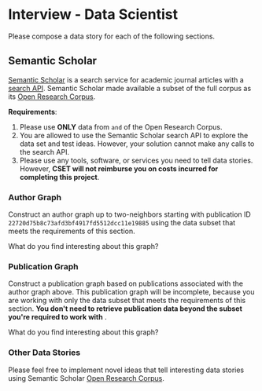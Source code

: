 # Interview - Data Scientist

Please compose a data story for each of the following sections.

## Semantic Scholar

[Semantic Scholar](https://www.semanticscholar.org/) is a search service for academic journal articles with a [search API](http://api.semanticscholar.org/).
Semantic Scholar made available a subset of the full corpus as its [Open Research Corpus](http://labs.semanticscholar.org/corpus/). 

**Requirements**:
1. Please use **ONLY** data from `` and `` of the Open Research Corpus.
1. You are allowed to use the Semantic Scholar search API to explore the data set and test ideas. However, your solution cannot make any calls to the search API.
1. Please use any tools, software, or services you need to tell data stories. However, __CSET will not reimburse you on costs incurred for completing this project__.

### Author Graph

Construct an author graph up to two-neighbors starting with publication ID `22720d75b8c73afd3bf4917fd5512dcc11e19885` using the data subset that meets the requirements of this section.

What do you find interesting about this graph?

### Publication Graph

Construct a publication graph based on publications associated with the author graph above. This publication graph will be incomplete, because you are working with only the data subset that meets the requirements of this section. __You don't need to retrieve publication data beyond the subset you're required to work with__ .

What do you find interesting about this graph?

### Other Data Stories

Please feel free to implement novel ideas that tell interesting data stories using Semantic Scholar [Open Research Corpus](http://labs.semanticscholar.org/corpus/).
